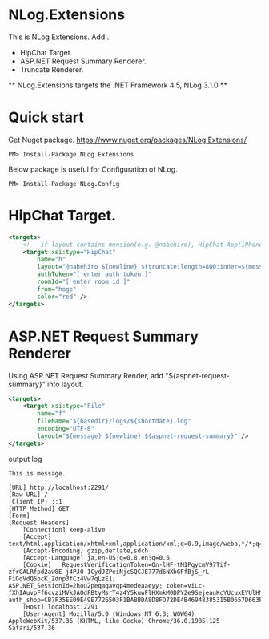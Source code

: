 # NLog.Extensions
This is NLog Extensions. Add ..
- HipChat Target.
- ASP.NET Request Summary Renderer.
- Truncate Renderer.

** NLog.Extensions targets the .NET Framework 4.5, NLog 3.1.0 **

# Quick start
Get Nuget package.
https://www.nuget.org/packages/NLog.Extensions/

```
PM> Install-Package NLog.Extensions
``` 

Below package is useful for Configuration of NLog.
```
PM> Install-Package NLog.Config
```


# HipChat Target.

```XML
<targets>
	<!-- if layout contains mension(e.g. @nabehiro), HipChat App(iPhone) can receive message by push notifications. -->
    <target xsi:type="HipChat"
        name="h"
        layout="@nabehiro ${newline} ${truncate:length=800:inner=${message}}"
        authToken="[ enter auth token ]"
        roomId="[ enter room id ]"
        from="hoge"
        color="red" />
</targets>
```

# ASP.NET Request Summary Renderer
Using ASP.NET Request Summary Render, add "${aspnet-request-summary}" into layout.

```XML
<targets>
	<target xsi:type="File"
        name="f"
        fileName="${basedir}/logs/${shortdate}.log"
        encoding="UTF-8"
        layout="${message} ${newline} ${aspnet-request-summary}" />
</targets>
```

output log

```TXT
This is message.

[URL] http://localhost:2291/
[Raw URL] /
[Client IP] ::1
[HTTP Method] GET
[Form]
[Request Headers]
    [Connection] keep-alive
    [Accept] text/html,application/xhtml+xml,application/xml;q=0.9,image/webp,*/*;q=0.8
    [Accept-Encoding] gzip,deflate,sdch
    [Accept-Language] ja,en-US;q=0.8,en;q=0.6
    [Cookie] __RequestVerificationToken=On-lHF-tM1PqycmV97Tif-zfrGALRfpd2aw8E-j4PJO-1CydJZPeiNjcSQCJE777d6NXbGFfBjS_rL-FiGqVdQ5ocK_Zdnp3fCz4Vw7qLzE1; ASP.NET_SessionId=2hou2peqaqavqp4medeaaeyy; token=viLc-fXhIAuvpFf6cvziMVkJAOdFBtyMsrT4z4Y5kuwFlHXmkM0DPY2e9SejeauKcYUcuxEYUlHM1YUGTv8J8D6vmLQ1; auth_shop=CB7F35EE09E49E7726503F1BABBDA8D8FD72DE4B46948385315B0657D663FB8C35C4624E0424F7A7840EFBA04D4118364DF586F9E96F7DA40F7ABEF0438DD470D033FCF9E81C64F97B32EEB3EE9DB0E79AA5E1A63DCFECD1AE6E6734725681F4597B5129EC566CE28F24E9D3203BC85FE03FE433
    [Host] localhost:2291
    [User-Agent] Mozilla/5.0 (Windows NT 6.3; WOW64) AppleWebKit/537.36 (KHTML, like Gecko) Chrome/36.0.1985.125 Safari/537.36
```

